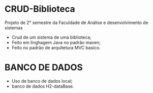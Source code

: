 # CRUD-Biblioteca

Projeto de 2° semestre da Faculdade de Análise e desenvolvimento de sistemas

 - Crud de um sistema de uma biblioteca;
 - Feito em linghagem Java no padrão maven;
 - Feito no padrão de arquitetura MVC basico.

# BANCO DE DADOS
 - Uso de banco de dados local;
 - banco de dados H2-dataBase.
